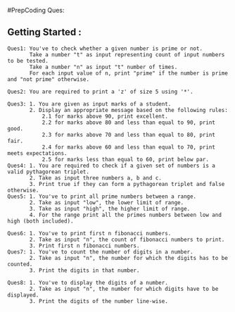 
#PrepCoding Ques:
## Getting Started :
    Ques1: You've to check whether a given number is prime or not.
           Take a number "t" as input representing count of input numbers to be tested.
           Take a number "n" as input "t" number of times.
           For each input value of n, print "prime" if the number is prime and "not prime" otherwise.
      
    Ques2: You are required to print a 'z' of size 5 using '*'.

    Ques3: 1. You are given as input marks of a student.
           2. Display an appropriate message based on the following rules:
               2.1 for marks above 90, print excellent.
               2.2 for marks above 80 and less than equal to 90, print good.
               2.3 for marks above 70 and less than equal to 80, print fair.
               2.4 for marks above 60 and less than equal to 70, print meets expectations.
               2.5 for marks less than equal to 60, print below par.
    Ques4: 1. You are required to check if a given set of numbers is a valid pythagorean triplet.
           2. Take as input three numbers a, b and c.
           3. Print true if they can form a pythagorean triplet and false otherwise.
    Ques5: 1. You've to print all prime numbers between a range. 
           2. Take as input "low", the lower limit of range.
           3. Take as input "high", the higher limit of range.
           4. For the range print all the primes numbers between low and high (both included).

    Ques6: 1. You've to print first n fibonacci numbers.
           2. Take as input "n", the count of fibonacci numbers to print.
           3. Print first n fibonacci numbers.
    Ques7: 1. You've to count the number of digits in a number.
           2. Take as input "n", the number for which the digits has to be counted.
           3. Print the digits in that number.

    Ques8: 1. You've to display the digits of a number.
           2. Take as input "n", the number for which digits have to be displayed.
           3. Print the digits of the number line-wise.